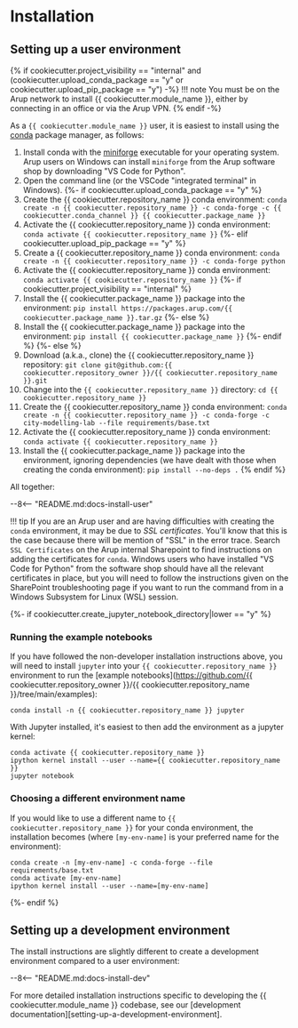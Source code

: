 
# Installation

## Setting up a user environment

{% if cookiecutter.project_visibility == "internal" and (cookiecutter.upload_conda_package == "y"  or cookiecutter.upload_pip_package == "y") -%}
!!! note
    You must be on the Arup network to install {{ cookiecutter.module_name }}, either by connecting in an office or via the Arup VPN.
{% endif -%}

As a `{{ cookiecutter.module_name }}` user, it is easiest to install using the [conda](https://docs.conda.io/en/latest/) package manager, as follows:

1. Install conda with the [miniforge](https://github.com/conda-forge/miniforge?tab=readme-ov-file#download) executable for your operating system.
Arup users on Windows can install `miniforge` from the Arup software shop by downloading "VS Code for Python".
1. Open the command line (or the VSCode "integrated terminal" in Windows).
{%- if cookiecutter.upload_conda_package == "y" %}
1. Create the {{ cookiecutter.repository_name }} conda environment: `conda create -n {{ cookiecutter.repository_name }} -c conda-forge -c {{ cookiecutter.conda_channel }} {{ cookiecutter.package_name }}`
1. Activate the {{ cookiecutter.repository_name }} conda environment: `conda activate {{ cookiecutter.repository_name }}`
{%- elif cookiecutter.upload_pip_package == "y" %}
1. Create a {{ cookiecutter.repository_name }} conda environment: `conda create -n {{ cookiecutter.repository_name }} -c conda-forge python`
1. Activate the {{ cookiecutter.repository_name }} conda environment: `conda activate {{ cookiecutter.repository_name }}`
{%- if cookiecutter.project_visibility == "internal" %}
1. Install the {{ cookiecutter.package_name }} package into the environment: `pip install https://packages.arup.com/{{ cookiecutter.package_name }}.tar.gz`
{%- else %}
1. Install the {{ cookiecutter.package_name }} package into the environment: `pip install {{ cookiecutter.package_name }}`
{%- endif %}
{%- else %}
1. Download (a.k.a., clone) the {{ cookiecutter.repository_name }} repository: `git clone git@github.com:{{ cookiecutter.repository_owner }}/{{ cookiecutter.repository_name }}.git`
1. Change into the `{{ cookiecutter.repository_name }}` directory: `cd {{ cookiecutter.repository_name }}`
1. Create the {{ cookiecutter.repository_name }} conda environment: `conda create -n {{ cookiecutter.repository_name }} -c conda-forge -c city-modelling-lab --file requirements/base.txt`
1. Activate the {{ cookiecutter.repository_name }} conda environment: `conda activate {{ cookiecutter.repository_name }}`
1. Install the {{ cookiecutter.package_name }} package into the environment, ignoring dependencies (we have dealt with those when creating the conda environment): `pip install --no-deps .`
{% endif %}

All together:

--8<-- "README.md:docs-install-user"

!!! tip
    If you are an Arup user and are having difficulties with creating the `conda` environment, it may be due to *SSL certificates*.
    You'll know that this is the case because there will be mention of "SSL" in the error trace.
    Search `SSL Certificates` on the Arup internal Sharepoint to find instructions on adding the certificates for `conda`.
    Windows users who have installed "VS Code for Python" from the software shop should have all the relevant certificates in place, but you will need to follow the instructions given on the SharePoint troubleshooting page if you want to run the command from in a Windows Subsystem for Linux (WSL) session.

{%- if cookiecutter.create_jupyter_notebook_directory|lower == "y" %}

### Running the example notebooks

If you have followed the non-developer installation instructions above, you will need to install `jupyter` into your `{{ cookiecutter.repository_name }}` environment to run the [example notebooks](https://github.com/{{ cookiecutter.repository_owner }}/{{ cookiecutter.repository_name }}/tree/main/examples):

``` shell
conda install -n {{ cookiecutter.repository_name }} jupyter
```

With Jupyter installed, it's easiest to then add the environment as a jupyter kernel:

``` shell
conda activate {{ cookiecutter.repository_name }}
ipython kernel install --user --name={{ cookiecutter.repository_name }}
jupyter notebook
```

### Choosing a different environment name

If you would like to use a different name to `{{ cookiecutter.repository_name }}` for your conda environment, the installation becomes (where `[my-env-name]` is your preferred name for the environment):

``` shell
conda create -n [my-env-name] -c conda-forge --file requirements/base.txt
conda activate [my-env-name]
ipython kernel install --user --name=[my-env-name]
```
{%- endif %}

## Setting up a development environment

The install instructions are slightly different to create a development environment compared to a user environment:

--8<-- "README.md:docs-install-dev"

For more detailed installation instructions specific to developing the {{ cookiecutter.module_name }} codebase, see our [development documentation][setting-up-a-development-environment].
